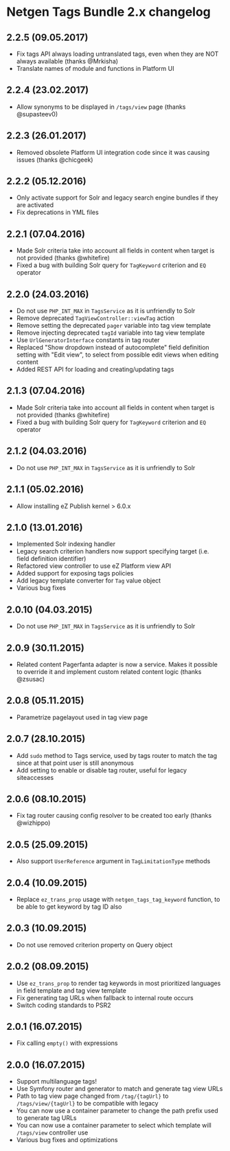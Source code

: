 Netgen Tags Bundle 2.x changelog
================================

2.2.5 (09.05.2017)
------------------

* Fix tags API always loading untranslated tags, even when they are NOT always available (thanks @Mrkisha)
* Translate names of module and functions in Platform UI

2.2.4 (23.02.2017)
------------------

* Allow synonyms to be displayed in `/tags/view` page (thanks @supasteev0)

2.2.3 (26.01.2017)
------------------

* Removed obsolete Platform UI integration code since it was causing issues (thanks @chicgeek)

2.2.2 (05.12.2016)
------------------

* Only activate support for Solr and legacy search engine bundles if they are activated
* Fix deprecations in YML files

2.2.1 (07.04.2016)
------------------

* Made Solr criteria take into account all fields in content when target is not provided (thanks @whitefire)
* Fixed a bug with building Solr query for `TagKeyword` criterion and `EQ` operator

2.2.0 (24.03.2016)
------------------

* Do not use `PHP_INT_MAX` in `TagsService` as it is unfriendly to Solr
* Remove deprecated `TagViewController::viewTag` action
* Remove setting the deprecated `pager` variable into tag view template
* Remove injecting deprecated `tagId` variable into tag view template
* Use `UrlGeneratorInterface` constants in tag router
* Replaced "Show dropdown instead of autocomplete" field definition setting with "Edit view", to select from possible edit views when editing content
* Added REST API for loading and creating/updating tags

2.1.3 (07.04.2016)
------------------

* Made Solr criteria take into account all fields in content when target is not provided (thanks @whitefire)
* Fixed a bug with building Solr query for `TagKeyword` criterion and `EQ` operator

2.1.2 (04.03.2016)
------------------

* Do not use `PHP_INT_MAX` in `TagsService` as it is unfriendly to Solr

2.1.1 (05.02.2016)
------------------

* Allow installing eZ Publish kernel > 6.0.x

2.1.0 (13.01.2016)
------------------

* Implemented Solr indexing handler
* Legacy search criterion handlers now support specifying target (i.e. field definition identifier)
* Refactored view controller to use eZ Platform view API
* Added support for exposing tags policies
* Add legacy template converter for `Tag` value object
* Various bug fixes

2.0.10 (04.03.2015)
-------------------

* Do not use `PHP_INT_MAX` in `TagsService` as it is unfriendly to Solr

2.0.9 (30.11.2015)
------------------

* Related content Pagerfanta adapter is now a service. Makes it possible to override it and implement custom related content logic (thanks @zsusac)

2.0.8 (05.11.2015)
------------------

* Parametrize pagelayout used in tag view page

2.0.7 (28.10.2015)
------------------

* Add `sudo` method to Tags service, used by tags router to match the tag since at that point user is still anonymous
* Add setting to enable or disable tag router, useful for legacy siteaccesses

2.0.6 (08.10.2015)
------------------

* Fix tag router causing config resolver to be created too early (thanks @wizhippo)

2.0.5 (25.09.2015)
------------------

* Also support `UserReference` argument in `TagLimitationType` methods

2.0.4 (10.09.2015)
------------------

* Replace `ez_trans_prop` usage with `netgen_tags_tag_keyword` function, to be able to get keyword by tag ID also

2.0.3 (10.09.2015)
------------------

* Do not use removed criterion property on Query object

2.0.2 (08.09.2015)
------------------

* Use `ez_trans_prop` to render tag keywords in most prioritized languages in field template and tag view template
* Fix generating tag URLs when fallback to internal route occurs
* Switch coding standards to PSR2

2.0.1 (16.07.2015)
------------------

* Fix calling `empty()` with expressions

2.0.0 (16.07.2015)
------------------

* Support multilanguage tags!
* Use Symfony router and generator to match and generate tag view URLs
* Path to tag view page changed from `/tag/{tagUrl}` to `/tags/view/{tagUrl}` to be compatible with legacy
* You can now use a container parameter to change the path prefix used to generate tag URLs
* You can now use a container parameter to select which template will `/tags/view` controller use
* Various bug fixes and optimizations
